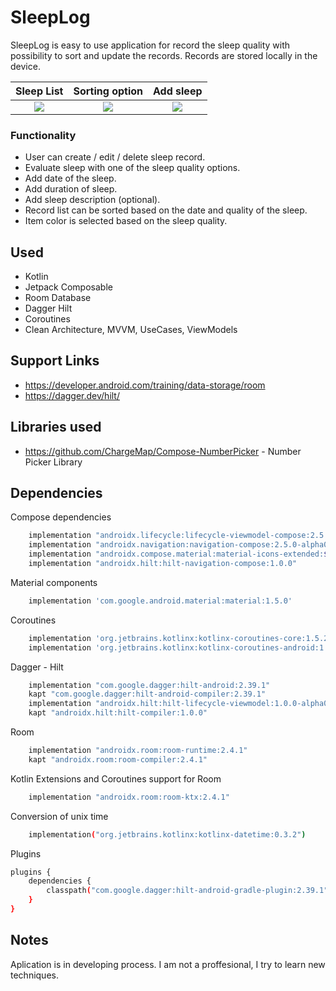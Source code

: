 # SleepLog

SleepLog is easy to use application for record the sleep quality with possibility to sort and update the records. Records are stored locally in the device.


Sleep List             |  Sorting option             |  Add sleep
:-------------------------:|:-------------------------:|:-------------------------:
![](https://i.ibb.co/44FW7mh/Sleep-list.jpg)  |  ![](https://i.ibb.co/4Pp22h0/Sleep-list-selection.jpg)   |  ![](https://i.ibb.co/0r39XWR/Add-sleep.jpg)



 ### Functionality
 - User can create / edit / delete sleep record.
 - Evaluate sleep with one of the sleep quality options. 
 - Add date of the sleep.
 - Add duration of sleep.
 - Add sleep description (optional).
 - Record list can be sorted based on the date and quality of the sleep.
 - Item color is selected based on the sleep quality.

## Used
- Kotlin
- Jetpack Composable
- Room Database
- Dagger Hilt
- Coroutines
- Clean Architecture, MVVM, UseCases, ViewModels

## Support Links
- https://developer.android.com/training/data-storage/room
- https://dagger.dev/hilt/


## Libraries used
- https://github.com/ChargeMap/Compose-NumberPicker - Number Picker Library

## Dependencies
Compose dependencies

```bash
    implementation "androidx.lifecycle:lifecycle-viewmodel-compose:2.5.0-alpha02"
    implementation "androidx.navigation:navigation-compose:2.5.0-alpha02"
    implementation "androidx.compose.material:material-icons-extended:$compose_version"
    implementation "androidx.hilt:hilt-navigation-compose:1.0.0"
```

Material components

```bash
    implementation 'com.google.android.material:material:1.5.0'
```

Coroutines

```bash
    implementation 'org.jetbrains.kotlinx:kotlinx-coroutines-core:1.5.2'
    implementation 'org.jetbrains.kotlinx:kotlinx-coroutines-android:1.5.2'
```

Dagger - Hilt

```bash
    implementation "com.google.dagger:hilt-android:2.39.1"
    kapt "com.google.dagger:hilt-android-compiler:2.39.1"
    implementation "androidx.hilt:hilt-lifecycle-viewmodel:1.0.0-alpha03"
    kapt "androidx.hilt:hilt-compiler:1.0.0"
```
Room

```bash
    implementation "androidx.room:room-runtime:2.4.1"
    kapt "androidx.room:room-compiler:2.4.1"
```

Kotlin Extensions and Coroutines support for Room

```bash
    implementation "androidx.room:room-ktx:2.4.1"
```

Conversion of unix time

```bash
    implementation("org.jetbrains.kotlinx:kotlinx-datetime:0.3.2")
```

Plugins

```bash
plugins {
    dependencies {
        classpath("com.google.dagger:hilt-android-gradle-plugin:2.39.1")
    }
}
```

## Notes
Aplication is in developing process. I am not a proffesional, I try to learn new techniques.

